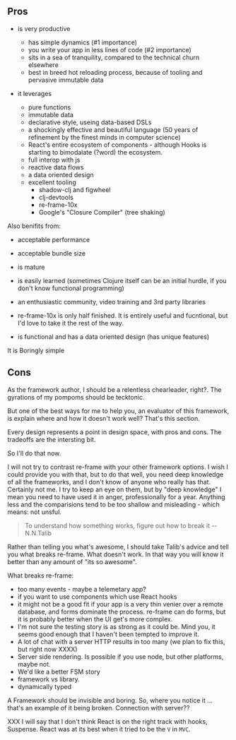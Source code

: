 ## Pros

  - is very productive 
    - has simple dynamics  (#1 importance)
    - you write your app in less lines of code (#2 importance)
    - sits in a sea of tranquility, compared to the technical churn elsewhere
    - best in breed hot reloading process, because of tooling and pervasive immutable data

  - it leverages 
    - pure functions
    - immutable data 
    - declarative style, useing data-based DSLs
    - a shockingly effective and beautiful language (50 years of refinement by the finest minds in computer science) 
    - React's entire ecosystem of components - although Hooks is starting to bimodalate (?word) the ecosystem.
    - full interop with js
    - reactive data flows
    - a data oriented design 
    - excellent tooling
       - shadow-clj and figwheel 
       - clj-devtools
       - re-frame-10x
       - Google's "Closure Compiler" (tree shaking) 

  Also benifits from:
  - acceptable performance
  - acceptable bundle size
  - is mature
  - is easily learned (sometimes Clojure itself can be an initial hurdle, if you don't know functional programming)
  - an enthusiastic community, video training and 3rd party libraries
  

  - re-frame-10x is only half finished. It is entirely useful and fucntional, but I'd love to take it the rest of the way. 
  - is functional and has a data oriented design  (has unique features)

It is Boringly simple



## Cons 


As the framework author, I should be a relentless chearleader, right?. The gyrations of my pompoms should be tecktonic.

But one of the best ways for me to help you, an evaluator of this framework, is explain where and how it doesn't work well? That's this section. 

Every design represents a point in design space, with pros and cons. The tradeoffs are the intersting bit.

So I'll do that now. 


I will not try to contrast re-frame with your other framework options. I wish I could provide you with
that, but to do that well, you need deep knowledge of all the frameworks, and I don't know of
anyone who really has that. Certainly not me. I try to keep an eye on them, but by "deep knowledge"
I mean you need to have used it in anger, professionally for a year. Anything less and the comparisions tend to be too shallow and misleading - which means: not unsful.


> To understand how something works, figure out how to break it
>   -- N.N.Talib


Rather than telling you what's awesome, I should take Talib's advice and tell you what breaks re-frame. What doesn't work. In that way you will know it better than any amount of "its so awesome". 

What breaks re-frame:
  - too many events - maybe a telemetary app?
  - if you want to use components which use React hooks
  - it might not be a good fit if your app is a very thin venier over a remote database, and forms dominate the process.  re-frame can do forms, but it is probably better when the UI get's more complex. 
  - I'm not sure the testing story is as strong as it could be. Mind you, it seems good enough that I haven't been tempted to improve it. 
  - A lot of chat with a server HTTP results in too many (we plan to fix this, but right now XXXX)
  - Server side rendering. Is possible if you use node, but other platforms, maybe not. 
  - We'd like a better FSM story 
  - framework vs library. 
  - dynamically typed



A Framework should be invisible and boring. So, where you notice it ... that's an example of it being broken.  Connection with server?? 


XXX I will say that I don't think React is on the right track with hooks, Suspense. React was at its best when it tried to be the `V` in `MVC`. 